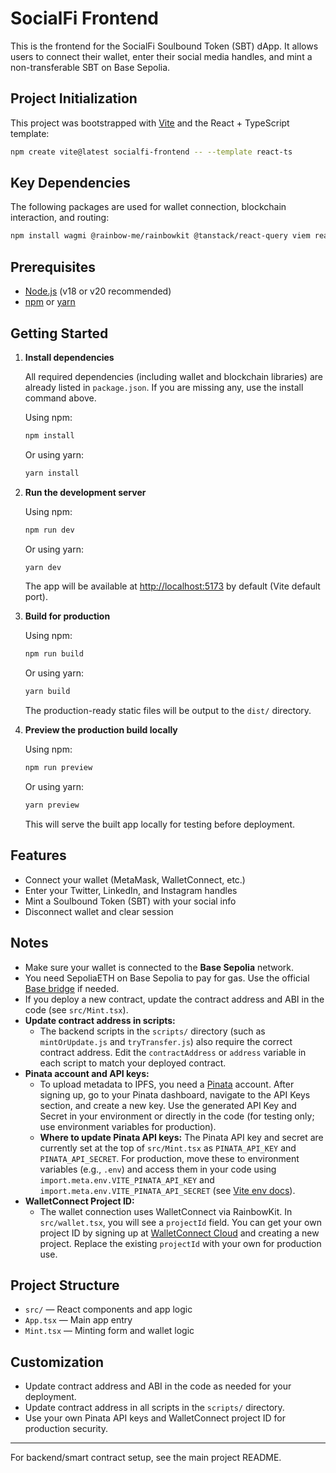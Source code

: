 # SocialFi Frontend

This is the frontend for the SocialFi Soulbound Token (SBT) dApp. It allows users to connect their wallet, enter their social media handles, and mint a non-transferable SBT on Base Sepolia.

## Project Initialization

This project was bootstrapped with [Vite](https://vitejs.dev/) and the React + TypeScript template:

```bash
npm create vite@latest socialfi-frontend -- --template react-ts
```

## Key Dependencies

The following packages are used for wallet connection, blockchain interaction, and routing:

```bash
npm install wagmi @rainbow-me/rainbowkit @tanstack/react-query viem react-router-dom
```

## Prerequisites

- [Node.js](https://nodejs.org/) (v18 or v20 recommended)
- [npm](https://www.npmjs.com/) or [yarn](https://yarnpkg.com/)

## Getting Started

1. **Install dependencies**

   All required dependencies (including wallet and blockchain libraries) are already listed in `package.json`. If you are missing any, use the install command above.

   Using npm:
   ```bash
   npm install
   ```
   Or using yarn:
   ```bash
   yarn install
   ```

2. **Run the development server**

   Using npm:
   ```bash
   npm run dev
   ```
   Or using yarn:
   ```bash
   yarn dev
   ```

   The app will be available at [http://localhost:5173](http://localhost:5173) by default (Vite default port).

3. **Build for production**

   Using npm:
   ```bash
   npm run build
   ```
   Or using yarn:
   ```bash
   yarn build
   ```

   The production-ready static files will be output to the `dist/` directory.

4. **Preview the production build locally**

   Using npm:
   ```bash
   npm run preview
   ```
   Or using yarn:
   ```bash
   yarn preview
   ```

   This will serve the built app locally for testing before deployment.

## Features
- Connect your wallet (MetaMask, WalletConnect, etc.)
- Enter your Twitter, LinkedIn, and Instagram handles
- Mint a Soulbound Token (SBT) with your social info
- Disconnect wallet and clear session

## Notes
- Make sure your wallet is connected to the **Base Sepolia** network.
- You need SepoliaETH on Base Sepolia to pay for gas. Use the official [Base bridge](https://bridge.base.org/deposit) if needed.
- If you deploy a new contract, update the contract address and ABI in the code (see `src/Mint.tsx`).
- **Update contract address in scripts:**
  - The backend scripts in the `scripts/` directory (such as `mintOrUpdate.js` and `tryTransfer.js`) also require the correct contract address. Edit the `contractAddress` or `address` variable in each script to match your deployed contract.
- **Pinata account and API keys:**
  - To upload metadata to IPFS, you need a [Pinata](https://pinata.cloud/) account. After signing up, go to your Pinata dashboard, navigate to the API Keys section, and create a new key. Use the generated API Key and Secret in your environment or directly in the code (for testing only; use environment variables for production).
  - **Where to update Pinata API keys:** The Pinata API key and secret are currently set at the top of `src/Mint.tsx` as `PINATA_API_KEY` and `PINATA_API_SECRET`. For production, move these to environment variables (e.g., `.env`) and access them in your code using `import.meta.env.VITE_PINATA_API_KEY` and `import.meta.env.VITE_PINATA_API_SECRET` (see [Vite env docs](https://vitejs.dev/guide/env-and-mode.html)).
- **WalletConnect Project ID:**
  - The wallet connection uses WalletConnect via RainbowKit. In `src/wallet.tsx`, you will see a `projectId` field. You can get your own project ID by signing up at [WalletConnect Cloud](https://cloud.walletconnect.com/) and creating a new project. Replace the existing `projectId` with your own for production use.

## Project Structure
- `src/` — React components and app logic
- `App.tsx` — Main app entry
- `Mint.tsx` — Minting form and wallet logic

## Customization
- Update contract address and ABI in the code as needed for your deployment.
- Update contract address in all scripts in the `scripts/` directory.
- Use your own Pinata API keys and WalletConnect project ID for production security.

---

For backend/smart contract setup, see the main project README.
